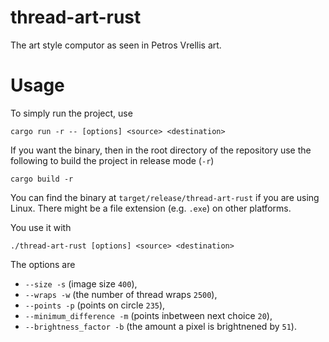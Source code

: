 # thread-art-rust
The art style computor as seen in Petros Vrellis art.

# Usage
To simply run the project, use
```
cargo run -r -- [options] <source> <destination>
```
If you want the binary, then in the root directory of the repository use the following to build the project in release mode (`-r`)
```
cargo build -r
```
You can find the binary at `target/release/thread-art-rust` if you are using Linux. There might be a file extension (e.g. `.exe`) on other platforms.

You use it with
```
./thread-art-rust [options] <source> <destination>
```

The options are
- `--size -s` (image size `400`),
- `--wraps -w` (the number of thread wraps `2500`),
- `--points -p` (points on circle `235`),
- `--minimum_difference -m` (points inbetween next choice `20`),
- `--brightness_factor -b` (the amount a pixel is brightnened by `51`).
